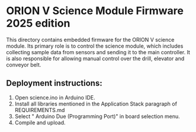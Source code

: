 # ORION V Science Module Firmware 2025 edition
This directory contains embedded firmware for the ORION V science module. Its primary role is to control the science module, which includes collecting sample data from sensors and sending
it to the main controller. It is also responsible for allowing manual control over the drill, elevator and conveyor belt.
## Deployment instructions:
1. Open science.ino in Arduino IDE.
2. Install all libraries mentioned in the Application Stack paragraph of REQUIREMENTS.md
3. Select " Arduino Due (Programming Port)" in board selection menu.
4. Compile and upload.
